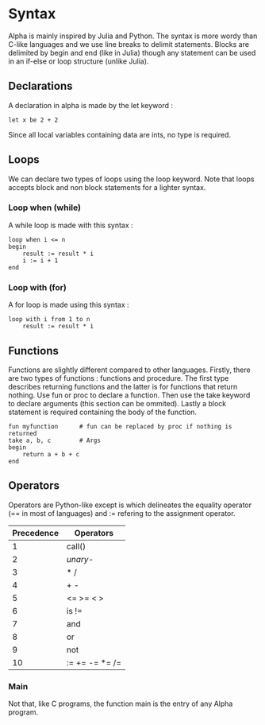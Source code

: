 # Syntax
Alpha is mainly inspired by Julia and Python.
The syntax is more wordy than C-like languages and we use line breaks to
delimit statements.
Blocks are delimited by begin and end (like in Julia) though any statement
can be used in an if-else or loop structure (unlike Julia).

## Declarations
A declaration in alpha is made by the let keyword :

```alpha
let x be 2 + 2
```

Since all local variables containing data are ints, no type is required.

## Loops
We can declare two types of loops using the loop keyword.
Note that loops accepts block and non block statements for a lighter syntax.

### Loop when (while)
A while loop is made with this syntax :

```alpha
loop when i <= n
begin
    result := result * i
    i := i + 1
end
```

### Loop with (for)
A for loop is made using this syntax :

```alpha
loop with i from 1 to n
    result := result * i
```

## Functions
Functions are slightly different compared to other languages.
Firstly, there are two types of functions : functions and procedure.
The first type describes returning functions and the latter is for functions
that return nothing.
Use fun or proc to declare a function.
Then use the take keyword to declare arguments (this section can be ommited).
Lastly a block statement is required containing the body of the function.

```alpha
fun myfunction      # fun can be replaced by proc if nothing is returned
take a, b, c        # Args
begin
    return a + b + c
end
```

## Operators
Operators are Python-like except is which delineates the equality operator
(== in most of languages) and := refering to the assignment operator.

| Precedence | Operators |
| ---------- | --------- |
| 1  | call() |
| 2  | _unary_- |
| 3  | \* / |
| 4  | + - |
| 5  | <= >= < > |
| 6  | is != |
| 7  | and |
| 8  | or |
| 9  | not |
| 10 | := += -= \*= /= |

### Main
Not that, like C programs, the function main is the entry of any Alpha program.

